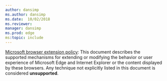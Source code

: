 ```yaml
---
author: dansimp
ms.author: dansimp
ms.date:  10/02/2018
ms.reviewer: 
manager: dansimp
ms.prod: edge
ms:topic: include
---
```


[Microsoft browser extension policy](https://docs.microsoft.com/legal/windows/agreements/microsoft-browser-extension-policy):
This document describes the supported mechanisms for extending or modifying the behavior or user experience of Microsoft Edge and Internet Explorer or the content displayed by these browsers. Any technique not explicitly listed in this document is considered **unsupported**.
